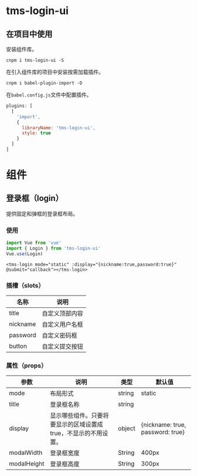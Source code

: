 # tms-login-ui

## 在项目中使用

安装组件库。

```
cnpm i tms-login-ui -S
```

在引入组件库的项目中安装按需加载插件。

```
cnpm i babel-plugin-import -D
```

在`babel.config.js`文件中配置插件。

```js
plugins: [
  [
    'import',
    {
      libraryName: 'tms-login-ui',
      style: true
    }
  ]
]
```

# 组件

## 登录框（login）

提供固定和弹框的登录框布局。

### 使用

```js
import Vue from 'vue'
import { Login } from 'tms-login-ui'
Vue.use(Login)
```
```
<tms-login mode="static" :display="{nickname:true,password:true}" @submit="callback"></tms-login>
```
### 插槽（slots）

| 名称   | 说明                                        |
| ------ | ------------------------------------------ |
| title | 自定义顶部内容                               |
| nickname | 自定义用户名框                            |
| password   | 自定义密码框                            |
| button | 自定义提交按钮                              |

### 属性（props）

| 参数             | 说明                                                            | 类型   | 默认值                       |            
| -----------------| -------------------------------------------------------------- | ------ | --------------------------- |
| mode             | 布局形式                                                        | string | static                      |
| title            | 登录框名称                                                      | string |                              |
| display          | 显示哪些组件。只要将要显示的区域设置成 true，不显示的不用设置。     | object | {nickname: true, password: true} |
| modalWidth       | 登录框宽度                                                      | String | 400px                         |
| modalHeight      | 登录框高度                                                      | String | 300px                         |
